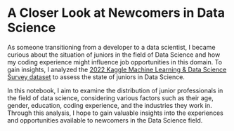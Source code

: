 # A Closer Look at Newcomers in Data Science
As someone transitioning from a developer to a data scientist, I became curious about the situation of juniors in the field of Data Science and how my coding experience might influence job opportunities in this domain. To gain insights, I analyzed the [2022 Kaggle Machine Learning & Data Science Survey dataset](https://www.kaggle.com/competitions/kaggle-survey-2022/overview) to assess the state of juniors in Data Science.

In this notebook, I aim to examine the distribution of junior professionals in the field of data science, considering various factors such as their age, gender, education, coding experience, and the industries they work in. Through this analysis, I hope to gain valuable insights into the experiences and opportunities available to newcomers in the Data Science field.
